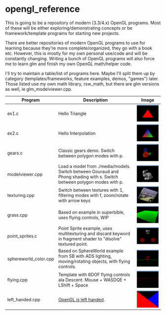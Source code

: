 opengl_reference
================

This is going to be a repository of modern (3.3/4.x) OpenGL programs.
Most of these will be either exploring/demonstrating concepts or
be framework/template programs for starting new projects.

There are better repositories of modern OpenGL programs to
use for learning because they're more complete/organized,
they go with a book etc.  However, this is mostly for my own
personal use/code and will be constantly changing.  Writing
a bunch of OpenGL programs will also force me to learn glm
and finish my own OpenGL math/helper code.


I'll try to maintain a table/list of programs here.  Maybe
I'll split them up by category (templates/frameworks, feature examples, demos, "games") later.
Those listed use my own math library, rsw_math, but there are glm versions as well, ie glm_modelviewer.cpp.

| Program | Description | Image |
| --- | --- | --- |
| ex1.c | Hello Triangle                                            | ![ex1](./media/screenshots/ex_1.png) |
| ex2.c | Hello Interpolation                                       | ![ex2](./media/screenshots/ex_2.png) |
| gears.c | Classic gears demo.  Switch between polygon modes with p.  | ![gears](./media/screenshots/gears.png) |
| modelviewer.cpp | Load a model from ./media/models.  Switch between Gouraud and Phong shading with s.  Switch between polygon modes with p. | ![ex3](./media/screenshots/ex_3.png) |
| texturing.cpp | Switch between textures with 1, filtering modes with f, zoom/rotate with arrow keys | ![ex4](./media/screenshots/ex_4.png) |
| grass.cpp | Based on example in superbible, uses flying controls, WIP | ![grass](./media/screenshots/grass.png) |
| point_sprites.c | Point Sprite example, uses multitexturing and discard keyword in fragment shader to "disolve" textured point.  | ![point_sprites](./media/screenshots/point_sprites.png) |
| sphereworld_color.cpp | Based on SphereWorld example from SB with ADS lighting, moving/rotating objects, with flying controls.  | ![sphere_world_color](./media/screenshots/sphereworld_color.png) |
| flying.cpp | Template with 6DOF flying controls ala Descent. Mouse + WASDQE + LShift + Space | ![flying](./media/screenshots/flying.png) |
| left_handed.cpp | [OpenGL *is* left handed](https://stackoverflow.com/questions/5168163/is-the-opengl-coordinate-system-right-handed-or-left-handed/22675164#22675164). | ![left_handed](./media/screenshots/left_handed.png) |
